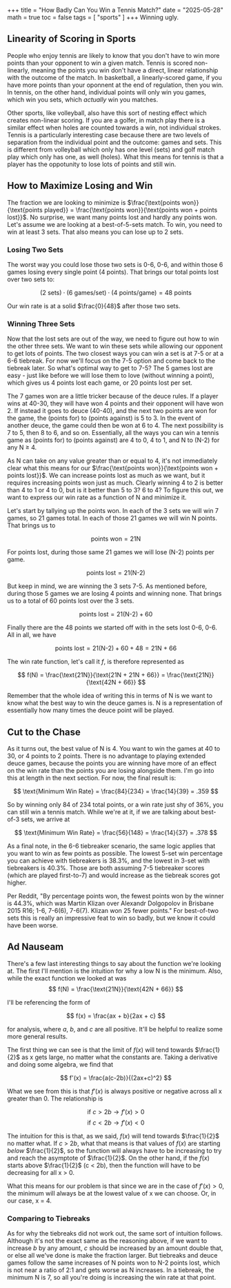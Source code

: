 +++
title = "How Badly Can You Win a Tennis Match?"
date = "2025-05-28"
math = true
toc = false
tags = [
    "sports"
]
+++
Winning ugly.
<!--more-->

## Linearity of Scoring in Sports
People who enjoy tennis are likely to know that you don't have to win more points than your opponent to win a given match. Tennis is scored non-linearly, meaning the points you win don't have a direct, linear relationship with the outcome of the match. In basketball, a linearly-scored game, if you have more points than your oponnent at the end of regulation, then you win. In tennis, on the other hand, individual points will only win you games, which win you sets, which *actually* win you matches.

Other sports, like volleyball, also have this sort of nesting effect which creates non-linear scoring. If you are a golfer, in match play there is a similar effect when holes are counted towards a win, not individual strokes. Tennis is a particularly interesting case because there are two levels of separation from the individual point and the outcome: games and sets. This is different from volleyball which only has one level (sets) and golf match play which only has one, as well (holes). What this means for tennis is that a player has the oppotunity to lose lots of points and still win.

## How to Maximize Losing and Win
The fraction we are looking to minimize is $\frac{\text{points won}}{\text{points played}} = \frac{\text{points won}}{\text{points won + points lost}}$. No surprise, we want many points lost and hardly any points won. Let's assume we are looking at a best-of-5-sets match. To win, you need to win at least 3 sets. That also means you can lose up to 2 sets.

### Losing Two Sets
The worst way you could lose those two sets is 0-6, 0-6, and within those 6 games losing every single point (4 points). That brings our total points lost over two sets to: 

$$(\text{2 sets}) \cdot (\text{6 games/set}) \cdot (\text{4 points/game}) = \text{48 points}$$

Our win rate is at a solid $\frac{0}{48}$ after those two sets.

### Winning Three Sets
Now that the lost sets are out of the way, we need to figure out how to win the other three sets. We want to win these sets while allowing our opponent to get lots of points. The two closest ways you can win a set is at 7-5 or at a 6-6 tiebreak. For now we'll focus on the 7-5 option and come back to the tiebreak later. So what's optimal way to get to 7-5? The 5 games lost are easy - just like before we will lose them to love (without winning a point), which gives us 4 points lost each game, or 20 points lost per set.

The 7 games won are a little tricker because of the deuce rules. If a player wins at 40-30, they will have won 4 points and their opponent will have won 2. If instead it goes to deuce (40-40), and the next two points are won for the game, the (points for) to (points against) is 5 to 3. In the event of another deuce, the game could then be won at 6 to 4. The next possibility is 7 to 5, then 8 to 6, and so on. Essentially, all the ways you can win a tennis game as (points for) to (points against) are 4 to 0, 4 to 1, and N to (N-2) for any N $\geq$ 4.

As N can take on any value greater than or equal to 4, it's not immediately clear what this means for our $\frac{\text{points won}}{\text{points won + points lost}}$. We can increase points lost as much as we want, but it requires increasing points won just as much. Clearly winning 4 to 2 is better than 4 to 1 or 4 to 0, but is it better than 5 to 3? 6 to 4? To figure this out, we want to express our win rate as a function of N and minimize it.

Let's start by tallying up the points won. In each of the 3 sets we will win 7 games, so 21 games total. In each of those 21 games we will win N points. That brings us to 

$$ \text{points won} = \text{21N}$$

For points lost, during those same 21 games we will lose (N-2) points per game. 

$$ \text{points lost} =  21\text{(N-2)} $$

But keep in mind, we are winning the 3 sets 7-5. As mentioned before, during those 5 games we are losing 4 points and winning none. That brings us to a total of 60 points lost over the 3 sets.

$$ \text{points lost} =  21\text{(N-2)} + \text{60}$$

Finally there are the 48 points we started off with in the sets lost 0-6, 0-6. All in all, we have

$$ \text{points lost} =  21\text{(N-2)} + \text{60} + \text{48} = \text{21N + 66}$$

The win rate function, let's call it *f*, is therefore represented as 

$$ f(N) = \frac{\text{21N}}{\text{21N + 21N + 66}} = \frac{\text{21N}}{\text{42N + 66}} $$

Remember that the whole idea of writing this in terms of N is we want to know what the best way to win the deuce games is. N is a representation of essentially how many times the deuce point will be played.

## Cut to the Chase
As it turns out, the best value of N is 4. You want to win the games at 40 to 30, or 4 points to 2 points. There is no advantage to playing extended deuce games, because the points you are winning have more of an effect on the win rate than the points you are losing alongside them. I'm go into this at length in the next section. For now, the final result is:

$$ \text{Minimum Win Rate} = \frac{84}{234} = \frac{14}{39} = .359 $$

So by winning only 84 of 234 total points, or a win rate just shy of 36%, you can still win a tennis match. While we're at it, if we are talking about best-of-3 sets, we arrive at

$$ \text{Minimum Win Rate} = \frac{56}{148} = \frac{14}{37} = .378 $$

As a final note, in the 6-6 tiebreaker scenario, the same logic applies that you want to win as few points as possible. The lowest 5-set win percentage you can achieve with tiebreakers is 38.3%, and the lowest in 3-set with tiebreakers is 40.3%. Those are both assuming 7-5 tiebreaker scores (which are played first-to-7) and would increase as the tiebreak scores got higher.

Per Reddit, "By percentage points won, the fewest points won by the winner is 44.3%, which was Martin Klizan over Alexandr Dolgopolov in Brisbane 2015 R16; 1-6, 7-6(6), 7-6(7). Klizan won 25 fewer points." For best-of-two sets this is really an impressive feat to win so badly, but we know it could have been worse.

## Ad Nauseam
There's a few last interesting things to say about the function we're looking at. The first I'll mention is the intuition for why a low N is the minimum. Also, while the exact function we looked at was  $$ f(N) = \frac{\text{21N}}{\text{42N + 66}} $$

I'll be referencing the form of

$$ f(x) = \frac{ax + b}{2ax + c} $$

for analysis, where *a*, *b*, and *c* are all positive. It'll be helpful to realize some more general results.

The first thing we can see is that the limit of $f(x)$ will tend towards $\frac{1}{2}$ as x gets large, no matter what the constants are. Taking a derivative and doing some algebra, we find that

$$ f'(x) = \frac{a(c-2b)}{(2ax+c)^2} $$

What we see from this is that $f'(x)$ is always positive or negative across all x greater than 0. The relationship is

$$ \text{if  } c > 2b \rightarrow f'(x) > 0$$ $$ \text{if } c < 2b \rightarrow f'(x) < 0$$

The intuition for this is that, as we said, $f(x)$ will tend towards $\frac{1}{2}$ no matter what. If *c* > 2*b*, what that means is that values of $f(x)$ are starting *below* $\frac{1}{2}$, so the function will always have to be increasing to try and reach the asymptote of $\frac{1}{2}$. On the other hand, if the $f(x)$ starts above $\frac{1}{2}$ (c < 2b), then the function will have to be decreasing for all x > 0. 

What this means for our problem is that since we are in the case of $f'(x) > 0$, the minimum will always be at the lowest value of x we can choose. Or, in our case, x = 4.

### Comparing to Tiebreaks
As for why the tiebreaks did not work out, the same sort of intuition follows. Although it's not the exact same as the reasoning above, if we want to increase *b* by any amount, *c* should be increased by an amount double that, or else all we've done is make the fraction larger. But tiebreaks and deuce games follow the same increases of N points won to N-2 points lost, which is not near a ratio of 2:1 and gets worse as N increases. In a tiebreak, the minimum N is 7, so all you're doing is increasing the win rate at that point.